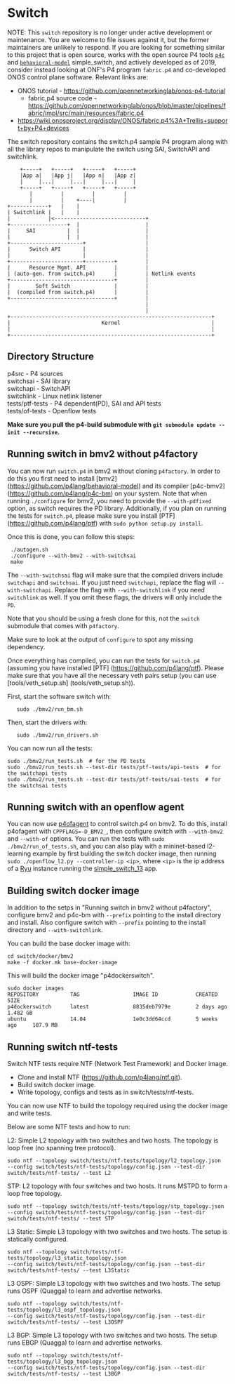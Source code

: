 Switch
=========

NOTE: This `switch` repository is no longer under active development
or maintenance.  You are welcome to file issues against it, but the
former maintainers are unlikely to respond.  If you are looking for
something similar to this project that is open source, works with the
open source P4 tools [`p4c`](https://github.com/p4lang/p4c) and
[`behavioral-model`](https://github.com/p4lang/behavioral-model)
simple_switch, and actively developed as of 2019, consider instead
looking at ONF's P4 program `fabric.p4` and co-developed ONOS control
plane software.  Relevant links are:

* ONOS tutorial - https://github.com/opennetworkinglab/onos-p4-tutorial
  * fabric,p4 source code - https://github.com/opennetworkinglab/onos/blob/master/pipelines/fabric/impl/src/main/resources/fabric.p4
* https://wiki.onosproject.org/display/ONOS/fabric.p4%3A+Trellis+support+by+P4+devices

The switch repository contains the switch.p4 sample P4 program along with all the library repos to manipulate the switch using SAI, SwitchAPI and switchlink.

        +-----+   +-----+   +-----+   +-----+
        |App a|   |App j|   |App n|   |App z|
        |     |...|     |...|     |...|     |
        +-----+   +-----+   +-----+   +-----+
           |         |         |         |
           |         |    +----|         |
    +------------+   |    |
    | Switchlink |   |    |
    |            |<-----------------------------+
    +------------------+  |                     |
    |     SAI          |  |                     |
    |                  |  |                     |
    +-----------------------+                   |
    |      Switch API       |                   |
    |                       |                   |
    +-----------------------+---------+         |
    |      Resource Mgmt. API         |         |
    | (auto-gen. from switch.p4)      |         | Netlink events
    +---------------------------------+         |
    |        Soft Switch              |         |
    |  (compiled from switch.p4)      |         |
    +---------------------------------+         |
                                                |
                                                |
    +----------------------------------------------------------------+
    |                             Kernel                             |
    |                                                                |
    +----------------------------------------------------------------+

Directory Structure
------------------
p4src - P4 sources  
switchsai - SAI library  
switchapi - SwitchAPI  
switchlink - Linux netlink listener      
tests/ptf-tests - P4 dependent(PD), SAI and API tests  
tests/of-tests - Openflow tests  


**Make sure you pull the p4-build submodule with `git submodule update --init
  --recursive`.**


Running switch in bmv2 without p4factory
----------------------------------------
You can now run `switch.p4` in bmv2 without cloning `p4factory`. In order to do
this you first need to install [bmv2]
(https://github.com/p4lang/behavioral-model) and its compiler [p4c-bmv2]
(https://github.com/p4lang/p4c-bm) on your system. Note that when running
`./configure` for bmv2, you need to provide the `--with-pdfixed` option, as
switch requires the PD library. Additionally, if you plan on running the tests
for `switch.p4`, please make sure you install [PTF]
(https://github.com/p4lang/ptf) with `sudo python setup.py install`.

Once this is done, you can follow this steps:

     ./autogen.sh
     ./configure --with-bmv2 --with-switchsai
     make

The `--with-switchsai` flag will make sure that the compiled drivers include
`switchapi` and `switchsai`. If you just need `switchapi`, replace the flag will
`--with-switchapi`. Replace the flag with `--with-switchlink` if you need
`switchlink` as well. If you omit these flags, the drivers will only include the
`PD`.

Note that you should be using a fresh clone for this, not the `switch` submodule
that comes with `p4factory`.

Make sure to look at the output of `configure` to spot any missing dependency.

Once everything has compiled, you can run the tests for `switch.p4` (assuming
you have installed [PTF] (https://github.com/p4lang/ptf). Please make sure that
you have all the necessary veth pairs setup (you can use [tools/veth_setup.sh]
(tools/veth_setup.sh)).

First, start the software switch with:

       sudo ./bmv2/run_bm.sh

Then, start the drivers with:

       sudo ./bmv2/run_drivers.sh

You can now run all the tests:

    sudo ./bmv2/run_tests.sh  # for the PD tests
    sudo ./bmv2/run_tests.sh --test-dir tests/ptf-tests/api-tests  # for the switchapi tests
    sudo ./bmv2/run_tests.sh --test-dir tests/ptf-tests/sai-tests  # for the switchsai tests

Running switch with an openflow agent
--------------------------------------
You can now use [p4ofagent](https://github.com/p4lang/p4ofagent) to control switch.p4 on bmv2.
To do this, install p4ofagent with `CPPFLAGS=-D_BMV2_`, then configure switch with `--with-bmv2`
and `--with-of` options. You can run the tests with `sudo ./bmv2/run_of_tests.sh`, and you can also
play with a mininet-based l2-learning example by first building the switch docker image, then running
`sudo ./openflow_l2.py --controller-ip <ip>`, where `<ip>` is the ip address of a [Ryu](https://github.com/osrg/ryu)
instance running the [simple_switch_13](https://github.com/osrg/ryu/blob/master/ryu/app/simple_switch_13.py) app.

Building switch docker image
--------------------------------------

In addition to the setps in "Running switch in bmv2 without p4factory", 
configure bmv2 and p4c-bm with `--prefix` pointing to the install
directory and install. Also configure switch with `--prefix` pointing to
the install directory and `--with-switchlink`.

You can build the base docker image with:

    cd switch/docker/bmv2
    make -f docker.mk base-docker-image

This will build the docker image "p4dockerswitch".

    sudo docker images
    REPOSITORY          TAG                 IMAGE ID            CREATED         SIZE
    p4dockerswitch      latest              8835deb7979e        2 days ago      1.482 GB
    ubuntu              14.04               1e0c3dd64ccd        5 weeks ago     187.9 MB

Running switch ntf-tests
--------------------------------------

Switch NTF tests require NTF (Network Test Framework) and Docker image.

* Clone and install NTF (https://github.com/p4lang/ntf.git).
* Build switch docker image.
* Write topology, configs and tests as in switch/tests/ntf-tests.

You can now use NTF to build the topology required using the docker image and
write tests.

Below are some NTF tests and how to run:

L2: Simple L2 topology with two switches and two hosts. The topology is loop
    free (no spanning tree protocol).

    sudo ntf --topology switch/tests/ntf-tests/topology/l2_topology.json
    --config switch/tests/ntf-tests/topology/config.json --test-dir
    switch/tests/ntf-tests/ --test L2

STP: L2 topology with four switches and two hosts. It runs MSTPD to form a loop
     free topology.

    sudo ntf --topology switch/tests/ntf-tests/topology/stp_topology.json
    --config switch/tests/ntf-tests/topology/config.json --test-dir
    switch/tests/ntf-tests/ --test STP

L3 Static: Simple L3 topology with two switches and two hosts. The setup is
           statically configured.

    sudo ntf --topology switch/tests/ntf-tests/topology/l3_static_topology.json
    --config switch/tests/ntf-tests/topology/config.json --test-dir
    switch/tests/ntf-tests/ --test L3Static

L3 OSPF: Simple L3 topology with two switches and two hosts. The setup runs
         OSPF (Quagga) to learn and advertise networks.

    sudo ntf --topology switch/tests/ntf-tests/topology/l3_ospf_topology.json
    --config switch/tests/ntf-tests/topology/config.json --test-dir
    switch/tests/ntf-tests/ --test L3OSPF

L3 BGP: Simple L3 topology with two switches and two hosts. The setup runs
        EBGP (Quagga) to learn and advertise networks.

    sudo ntf --topology switch/tests/ntf-tests/topology/l3_bgp_topology.json
    --config switch/tests/ntf-tests/topology/config.json --test-dir
    switch/tests/ntf-tests/ --test L3BGP
